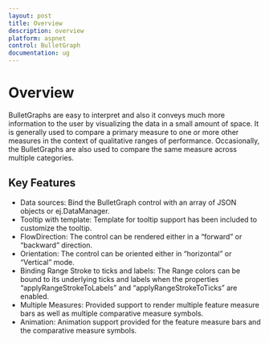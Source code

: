 ```yaml
---
layout: post
title: Overview
description: overview
platform: aspnet
control: BulletGraph	
documentation: ug
---
```


# Overview

BulletGraphs are easy to interpret and also it conveys much more information to the user by visualizing the data in a small amount of space. It is generally used to compare a primary measure to one or more other measures in the context of qualitative ranges of performance. Occasionally, the BulletGraphs are also used to compare the same measure across multiple categories.

## Key Features

* Data sources: Bind the BulletGraph control with an array of JSON objects or ej.DataManager.
* Tooltip with template: Template for tooltip support has been included to customize the tooltip.
* FlowDirection: The control can be rendered either in a “forward” or “backward” direction.
* Orientation: The control can be oriented either in “horizontal” or “Vertical” mode.
* Binding Range Stroke to ticks and labels: The Range colors can be bound to its underlying ticks and labels when the properties “applyRangeStrokeToLabels” and “applyRangeStrokeToTicks” are enabled.
* Multiple Measures: Provided support to render multiple feature measure bars as well as multiple comparative measure symbols.
* Animation:  Animation support provided for the feature measure bars and the comparative measure symbols.
